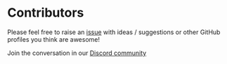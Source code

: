 # Contributors

Please feel free to raise an [issue](https://github.com/ArshErgon/awesome-github-profiles/issues) with ideas / suggestions or other GitHub profiles you think are awesome!

Join the conversation in our [Discord community](https://discord.gg/rBnYwJC5)
